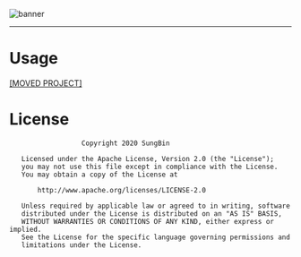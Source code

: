 ![banner](https://raw.githubusercontent.com/sungbin5304/TagableRoundImageView/master/banner.png)

-----

# Usage
[[MOVED PROJECT]](https://github.com/sungbin5304/AndroidUtils/blob/master/README.md#tagableroundimageview)

# License
```
                  Copyright 2020 SungBin

   Licensed under the Apache License, Version 2.0 (the "License");
   you may not use this file except in compliance with the License.
   You may obtain a copy of the License at

       http://www.apache.org/licenses/LICENSE-2.0

   Unless required by applicable law or agreed to in writing, software
   distributed under the License is distributed on an "AS IS" BASIS,
   WITHOUT WARRANTIES OR CONDITIONS OF ANY KIND, either express or implied.
   See the License for the specific language governing permissions and
   limitations under the License.
```
